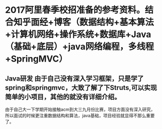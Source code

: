 # 2017阿里春季校招准备的参考资料。结合知乎面经+博客（数据结构+基本算法+计算机网络+操作系统+数据库+Java（基础+底层）+java网络编程，多线程+SpringMVC）
## Java研发  由于自己没有深入学习框架，只是学了spring和springmvc，大致了解了下Struts,可以实现简单的小项目，其他的就没有详细介绍。
由于自己大一下学期开始接触acm到大三九月份比赛，项目方面没有深入研究，所以面试的时候更注重数据结构和算法，java基础，项目经验就显得不那么重要了。
